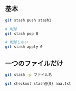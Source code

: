 ## 基本
```bash
git stash push stash1

# 削除
git stash pop 0

# 削除しない
git stash apply 0
```


## 一つのファイルだけ
```bash
git stash -p ファイル名

git checkout stash@{0} aaa.txt
```



